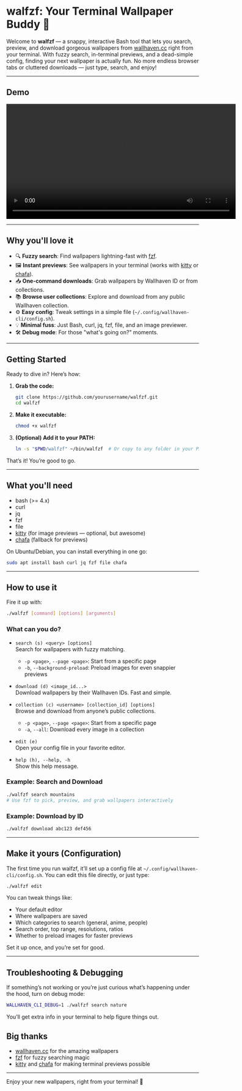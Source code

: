 # walfzf: Your Terminal Wallpaper Buddy 🌄

Welcome to **walfzf** — a snappy, interactive Bash tool that lets you search, preview, and download gorgeous wallpapers from [wallhaven.cc](https://wallhaven.cc) right from your terminal. With fuzzy search, in-terminal previews, and a dead-simple config, finding your next wallpaper is actually fun. No more endless browser tabs or cluttered downloads — just type, search, and enjoy!

---

## Demo

<video src="output.mp4" controls width="600" style="display:block; margin: 0 auto;"></video>

---

## Why you'll love it

- 🔍 **Fuzzy search**: Find wallpapers lightning-fast with [fzf](https://github.com/junegunn/fzf).
- 🖼️ **Instant previews**: See wallpapers in your terminal (works with [kitty](https://sw.kovidgoyal.net/kitty/) or [chafa](https://hpjansson.org/chafa/)).
- 📥 **One-command downloads**: Grab wallpapers by Wallhaven ID or from collections.
- 📚 **Browse user collections**: Explore and download from any public Wallhaven collection.
- ⚙️ **Easy config**: Tweak settings in a simple file (`~/.config/wallhaven-cli/config.sh`).
- 💡 **Minimal fuss**: Just Bash, curl, jq, fzf, file, and an image previewer.
- 🛠️ **Debug mode**: For those "what's going on?" moments.

---

## Getting Started

Ready to dive in? Here’s how:

1. **Grab the code:**
   ```sh
   git clone https://github.com/yourusername/walfzf.git
   cd walfzf
   ```
2. **Make it executable:**
   ```sh
   chmod +x walfzf
   ```
3. **(Optional) Add it to your PATH:**
   ```sh
   ln -s "$PWD/walfzf" ~/bin/walfzf  # Or copy to any folder in your PATH
   ```

That’s it! You’re good to go.

---

## What you'll need

- bash (>= 4.x)
- curl
- jq
- fzf
- file
- [kitty](https://sw.kovidgoyal.net/kitty/) (for image previews — optional, but awesome)
- [chafa](https://hpjansson.org/chafa/) (fallback for previews)

On Ubuntu/Debian, you can install everything in one go:
```sh
sudo apt install bash curl jq fzf file chafa
```

---

## How to use it

Fire it up with:
```sh
./walfzf [command] [options] [arguments]
```

### What can you do?

- `search (s) <query> [options]`  
  Search for wallpapers with fuzzy matching. 
  - `-p <page>`, `--page <page>`: Start from a specific page
  - `-b`, `--background-preload`: Preload images for even snappier previews

- `download (d) <image_id...>`  
  Download wallpapers by their Wallhaven IDs. Fast and simple.

- `collection (c) <username> [collection_id] [options]`  
  Browse and download from anyone’s public collections.
  - `-p <page>`, `--page <page>`: Start from a specific page
  - `-a`, `--all`: Download every image in a collection

- `edit (e)`  
  Open your config file in your favorite editor.

- `help (h), --help, -h`  
  Show this help message.

### Example: Search and Download
```sh
./walfzf search mountains
# Use fzf to pick, preview, and grab wallpapers interactively
```

### Example: Download by ID
```sh
./walfzf download abc123 def456
```

---

## Make it yours (Configuration)

The first time you run walfzf, it’ll set up a config file at `~/.config/wallhaven-cli/config.sh`. You can edit this file directly, or just type:
```sh
./walfzf edit
```

You can tweak things like:
- Your default editor
- Where wallpapers are saved
- Which categories to search (general, anime, people)
- Search order, top range, resolutions, ratios
- Whether to preload images for faster previews

Set it up once, and you’re set for good.

---

## Troubleshooting & Debugging

If something’s not working or you’re just curious what’s happening under the hood, turn on debug mode:
```sh
WALLHAVEN_CLI_DEBUG=1 ./walfzf search nature
```
You’ll get extra info in your terminal to help figure things out.


## Big thanks
- [wallhaven.cc](https://wallhaven.cc) for the amazing wallpapers
- [fzf](https://github.com/junegunn/fzf) for fuzzy searching magic
- [kitty](https://sw.kovidgoyal.net/kitty/) and [chafa](https://hpjansson.org/chafa/) for making terminal previews possible

---

Enjoy your new wallpapers, right from your terminal! 🎉
